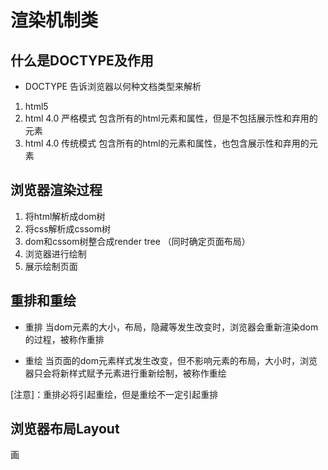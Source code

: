# 渲染机制类

## 什么是DOCTYPE及作用

- DOCTYPE 告诉浏览器以何种文档类型来解析

1. <!DOCTYPE html> html5
2. html 4.0 严格模式 包含所有的html元素和属性，但是不包括展示性和弃用的元素
3. html 4.0 传统模式 包含所有的html的元素和属性，也包含展示性和弃用的元素

## 浏览器渲染过程

1. 将html解析成dom树
2. 将css解析成cssom树
3. dom和cssom树整合成render tree （同时确定页面布局）
4. 浏览器进行绘制
5. 展示绘制页面

## 重排和重绘

- 重排
当dom元素的大小，布局，隐藏等发生改变时，浏览器会重新渲染dom的过程，被称作重排

- 重绘
当页面的dom元素样式发生改变，但不影响元素的布局，大小时，浏览器只会将新样式赋予元素进行重新绘制，被称作重绘

[注意]：重排必将引起重绘，但是重绘不一定引起重排

## 浏览器布局Layout

画
